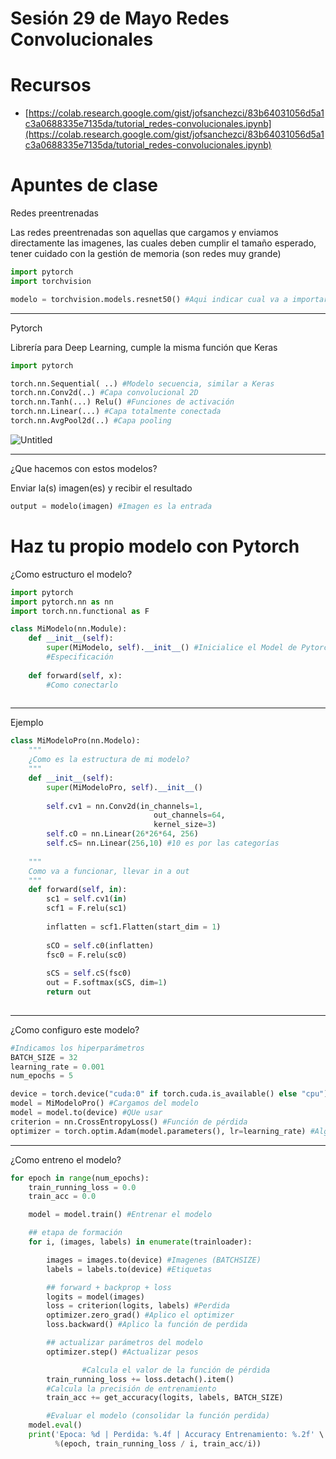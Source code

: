 # Sesión 29 de Mayo Redes Convolucionales

# Recursos

- [https://colab.research.google.com/gist/jofsanchezci/83b64031056d5a1c3a0688335e7135da/tutorial_redes-convolucionales.ipynb](https://colab.research.google.com/gist/jofsanchezci/83b64031056d5a1c3a0688335e7135da/tutorial_redes-convolucionales.ipynb)

# Apuntes de clase

Redes preentrenadas

Las redes preentrenadas son aquellas que cargamos y enviamos directamente las imagenes, las cuales deben cumplir el tamaño esperado, tener cuidado con la gestión de memoria (son redes muy grande)

```python
import pytorch
import torchvision

modelo = torchvision.models.resnet50() #Aqui indicar cual va a importar
```

---

Pytorch

Librería para Deep Learning, cumple la misma función que Keras

```python
import pytorch

torch.nn.Sequential( ..) #Modelo secuencia, similar a Keras
torch.nn.Conv2d(..) #Capa convolucional 2D
torch.nn.Tanh(...) Relu() #Funciones de activación
torch.nn.Linear(...) #Capa totalmente conectada
torch.nn.AvgPool2d(..) #Capa pooling

```

![Untitled](Sesio%CC%81n%2029%20de%20Mayo%20Redes%20Convolucionales%20b2309b3567f14942ba0058b63eb22ed5/Untitled.png)

---

¿Que hacemos con estos modelos?

Enviar la(s) imagen(es) y recibir el resultado

```python
output = modelo(imagen) #Imagen es la entrada
```

# Haz tu propio modelo con Pytorch

¿Como estructuro el modelo?

```python
import pytorch
import pytorch.nn as nn
import torch.nn.functional as F

class MiModelo(nn.Module):
	def __init__(self):
		super(MiModelo, self).__init__() #Inicialice el Model de Pytorch
		#Especificación
		
	def forward(self, x):
		#Como conectarlo
		
```

---

Ejemplo

```python
class MiModeloPro(nn.Modelo):
	"""
	¿Como es la estructura de mi modelo?
	"""
	def __init__(self):
		super(MiModeloPro, self).__init__()
		
		self.cv1 = nn.Conv2d(in_channels=1, 
								out_channels=64, 
								kernel_size=3)
		self.cO = nn.Linear(26*26*64, 256)
		self.cS= nn.Linear(256,10) #10 es por las categorías
	
	"""
	Como va a funcionar, llevar in a out
	"""
	def forward(self, in):
		sc1 = self.cv1(in)
		scf1 = F.relu(sc1)
		
		inflatten = scf1.Flatten(start_dim = 1)
		
		sCO = self.c0(inflatten)
		fsc0 = F.relu(sc0)
		
		sCS = self.cS(fsc0)
		out = F.softmax(sCS, dim=1)
		return out
		
```

---

¿Como configuro este modelo?

```python
#Indicamos los hiperparámetros
BATCH_SIZE = 32
learning_rate = 0.001
num_epochs = 5

device = torch.device("cuda:0" if torch.cuda.is_available() else "cpu") #Recursos, revisar si tiene NVIDIA/RADEON
model = MiModeloPro() #Cargamos del modelo
model = model.to(device) #QUe usar 
criterion = nn.CrossEntropyLoss() #Función de pérdida
optimizer = torch.optim.Adam(model.parameters(), lr=learning_rate) #Algoritmo de optimización
```

---

¿Como entreno el modelo?

```python
for epoch in range(num_epochs):
    train_running_loss = 0.0
    train_acc = 0.0

    model = model.train() #Entrenar el modelo

    ## etapa de formación
    for i, (images, labels) in enumerate(trainloader):

        images = images.to(device) #Imagenes (BATCHSIZE)
        labels = labels.to(device) #Etiquetas

        ## forward + backprop + loss
        logits = model(images)
        loss = criterion(logits, labels) #Perdida
        optimizer.zero_grad() #Aplico el optimizer
        loss.backward() #Aplico la función de perdida

        ## actualizar parámetros del modelo
        optimizer.step() #Actualizar pesos

				#Calcula el valor de la función de pérdida
        train_running_loss += loss.detach().item()
        #Calcula la precisión de entrenamiento
        train_acc += get_accuracy(logits, labels, BATCH_SIZE)

		#Evaluar el modelo (consolidar la función perdida)
    model.eval()
    print('Epoca: %d | Perdida: %.4f | Accuracy Entrenamiento: %.2f' \
          %(epoch, train_running_loss / i, train_acc/i))
```